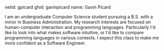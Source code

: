 netid: gpicard
ghid: gavinpicard
name: Gavin Picard

I am an undergraduate Computer Science student pursuing a B.S. with a minor in Business Administration.
My research interests are focused on human-computer interaction and programming languages. Particularly I'd like
to look into what makes software intuitive, or I'd like to compare programming languages in various contexts.
I expect this class to make me more confident as a Software Engineer.
